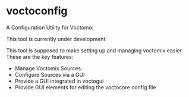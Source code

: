 # voctoconfig
A Configuration Utility for Voctomix

This tool is currently under development

This tool is supposed to make setting up and
managing voctomix easier. These are the key features:
+ Manage Voctomix Sources
+ Configure Sources via a GUI
+ Provide a GUI integrated in voctogui
+ Provide GUI elements for editing the voctocore config file
